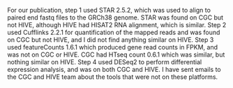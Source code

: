 For our publication, step 1 used STAR 2.5.2, which was used to align to paired end fastq files to the GRCh38 genome. STAR was found on CGC but not HIVE, although HIVE had HISAT2 RNA alignment, which is similar. Step 2 used Cufflinks 2.2.1 for quantification of the mapped reads and was found on CGC but not HIVE, and I did not find anything similar on HIVE. Step 3 used featureCounts 1.6.1 which produced gene read counts in FPKM, and was not on CGC or HIVE. CGC had HTseq count 0.6.1 which was similar, but nothing similar on HIVE. Step 4 used DESeq2 to perform differential expression analysis, and was on both CGC and HIVE. I have sent emails to the CGC and HIVE team about the tools that were not on these platforms.

